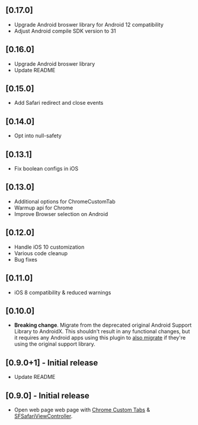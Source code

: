 ## [0.17.0]
* Upgrade Android broswer library for Android 12 compatibility
* Adjust Android compile SDK version to 31

## [0.16.0]
* Upgrade Android broswer library
* Update README

## [0.15.0]
* Add Safari redirect and close events

## [0.14.0]
* Opt into null-safety

## [0.13.1]

* Fix boolean configs in iOS

## [0.13.0]

* Additional options for ChromeCustomTab
* Warmup api for Chrome
* Improve Browser selection on Android

## [0.12.0]

* Handle iOS 10 customization
* Various code cleanup
* Bug fixes

## [0.11.0]

* iOS 8 compatibility & reduced warnings

## [0.10.0]

* **Breaking change**. Migrate from the deprecated original Android Support
  Library to AndroidX. This shouldn't result in any functional changes, but it
  requires any Android apps using this plugin to [also
  migrate](https://developer.android.com/jetpack/androidx/migrate) if they're
  using the original support library.

## [0.9.0+1] - Initial release

* Update README

## [0.9.0] - Initial release

* Open web page web page with [Chrome Custom Tabs](https://developer.chrome.com/multidevice/android/customtabs) & [SFSafariViewController](https://developer.apple.com/documentation/safariservices/sfsafariviewcontroller). 
